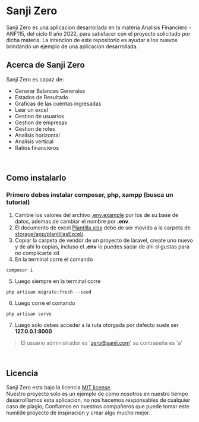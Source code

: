 # Sanji Zero
Sanji Zero es una aplicacion desarrollada en la materia Analisis Financiero - ANF115, del ciclo II año 2022, para satisfacer con el proyecto solicitado por dicha materia. La intencion de este repositorio es ayudar a los nuevos brindando un ejemplo de una aplicacion desarrollada.

## Acerca de Sanji Zero
Sanji Zero es capaz de:
 - Generar Balances Generales
 - Estados de Resultado
 - Graficas de las cuentas ingresadas
 - Leer un excel
 - Gestion de usuarios
 - Gestion de empresas
 - Gestion de roles
 - Analisis horizontal
 - Analisis vertical
 - Ratios financieros

 <br>

## Como instalarlo

### Primero debes instalar composer, php, xampp (busca un tutorial)

1. Cambie los valores del archivo [.env.example](.env.example) por los de su base de datos, ademas de cambiar el nombre por **.env**.
2. El documento de excel [Plantilla.xlsx](Plantilla.xlsx) debe de ser movido a la carpeta de [storage/app/plantillasExcel/](storage/app/plantillasExcel/).
3. Copiar la carpeta de vendor de un proyecto de laravel, create uno nuevo y de ahi lo copias, incluso el **.env** lo puedes sacar de ahi si gustas para no complicarte xd
4. En la terminal corre el comando  
``` terminal
composer i
```
5. Luego siempre en la terminal corre   
``` terminal
php artisan migrate:fresh --seed
```
6. Luego corre el comando
``` terminal
php artisan serve
```
7. Luego solo debes acceder a la ruta otorgada por defecto suele ser **127.0.0.1:8000**

> El usuario administrador es 'zero@sanji.com' su contraseña es 'a'

<br>

## Licencia
Sanji Zero esta bajo la licencia [MIT license](https://opensource.org/licenses/MIT).  
Nuestro proyecto solo es un ejemplo de como nosotros en nuestro tiempo desarrolllamos esta aplicacion, no nos hacemos responsables de cualquier caso de plagio, Confiamos en nuestros compañeros que puede tomar este humilde proyecto de inspiracion y crear algo mucho mejor.